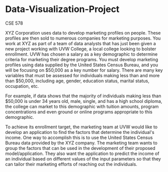 # Data-Visualization-Project
CSE 578

XYZ Corporation uses data to develop marketing profiles on people. These profiles are then sold to numerous companies for marketing purposes. You work at XYZ as part of a team of data analysts that has just been given a new project working with UVW College, a local college looking to bolster enrollment. UVW has chosen a salary as a key demographic to determine criteria for marketing their degree programs. You must develop marketing profiles using data supplied by the United States Census Bureau, and you will be focusing on $50,000 as a key number for salary. There are many key variables that must be assessed for individuals making less than and more than $50,000, including age, gender, education status, marital status, occupation, etc.

For example, if data shows that the majority of individuals making less than $50,000 is under 34 years old, male, single, and has a high school diploma, the college can market to this demographic with tuition amounts, program concentrations and even ground or online programs appropriate to this demographic.

To achieve its enrollment target, the marketing team at UVW would like to develop an application to find the factors that determine the individual's income. One way to accomplish this is to use the United States Census Bureau data provided by the XYZ company. The marketing team wants to group the factors that can be used in the development of their proposed model/application. They also want the application to predict the income of an individual based on different values of the input parameters so that they can tailor their marketing efforts of reaching out the individuals.
